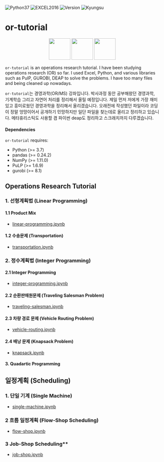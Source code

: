<img alt="Python37" src="https://img.shields.io/badge/Python-3.7-blue.svg" /> <img alt="EXCEL2016" src="https://img.shields.io/badge/EXCEL-2016-seagreen.svg" /> <img alt="Version" src="https://img.shields.io/badge/Version-0.1b-yellow.svg" /> <img alt="Kyungsu" src="https://img.shields.io/badge/Created%20by-Kyungsu-orange.svg?style=flat&colorA=E1523D&colorB=blue" />

# or-tutorial

<p align="center">
  <img height="70" src="https://upload.wikimedia.org/wikipedia/en/a/a7/COIN_OR_LOGO.png" />
  <img height="70" src="https://assets.gurobi.com/img/logos/logo.png" />
  <img height="70" src="https://repository-images.githubusercontent.com/20035587/2559bd00-9a75-11e9-9686-0697d18522cf" />
</p>

`or-tutorial` is an operations research tutorial. I have been studying operations research (OR) so far. I used Excel, Python, and various libraries such as PulP, GUROBI, DEAP to solve the problems. I have too many files and being cleaned up nowadays.

`or-tutorial`는 경영과학(OR/MS) 강좌입니다. 박사과정 동안 공부해왔던 경영과학, 기계학습 그리고 자연어 처리를 정리해서 올릴 예정입니다. 제일 먼저 저에게 가장 재미있고 흥미로웠던 경영과학을 정리해서 올리겠습니다. 오래전에 작성했던 파일이라 코딩이 정말 엉망이어서 공개하기 민망하지만 일단 파일을 찾는데로 올리고 정리하고 있습니다. 메타휴리스틱도 사용할 겸 파이썬 deap도 정리하고 스크래치까지 다루겠습니다.

#### Dependencies

`or-tutorial` requires:

* Python (>= 3.7)
* pandas (>= 0.24.2)
* NumPy (>= 1.11.0)
* PuLP (>= 1.6.9)
* gurobi (>= 8.1)

## Operations Research Tutorial

### 1. 선형계획법 (Linear Programming)

#### 1.1 Product Mix

* [linear-programming.ipynb](https://nbviewer.jupyter.org/github/unerue/or-tutorial/blob/master/examples/linear-programming.ipynb)

#### 1.2 수송문제 (Transportation)
* [transportation.ipynb](https://nbviewer.jupyter.org/github/unerue/or-tutorial/blob/master/examples/transportation.ipynb)


### 2. 정수계획법 (Integer Programming)

#### 2.1 Integer Programming

* [integer-programming.ipynb](https://nbviewer.jupyter.org/github/unerue/or-tutorial/blob/master/examples/integer-programming.ipynb)

#### 2.2 순환판매원문제 (Traveling Salesman Problem)

* [traveling-salesman.ipynb](https://nbviewer.jupyter.org/github/unerue/or-tutorial/blob/master/examples/traveling-salesman.ipynb)

#### 2.3 차량 경로 문제 (Vehicle Routing Problem)

* [vehicle-routing.ipynb](https://nbviewer.jupyter.org/github/unerue/or-tutorial/blob/master/examples/vehicle-routing.ipynb)

#### 2.4 배낭 문제 (Knapsack Problem)

* [knapsack.ipynb](https://nbviewer.jupyter.org/github/unerue/or-tutorial/blob/master/examples/knapsack.ipynb)

#### 3. Quadartic Programming

## 일정계획 (Scheduling)

### 1. 단일 기계 (Single Machine)

* [single-machine.ipynb]()

### 2 흐름 일정계획 (Flow-Shop Scheduling)

* [flow-shop.ipynb]()

### 3 Job-Shop Scheduling**

* [job-shop.ipynb](https://nbviewer.jupyter.org/github/unerue/or-tutorial/blob/master/scheduling/job-shop.ipynb)
